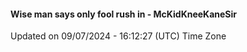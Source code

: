 #### Wise man says only fool rush in - McKidKneeKaneSir
Updated on 09/07/2024 - 16:12:27 (UTC) Time Zone
